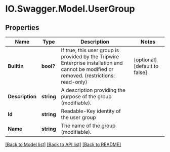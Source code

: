 # IO.Swagger.Model.UserGroup
## Properties

Name | Type | Description | Notes
------------ | ------------- | ------------- | -------------
**Builtin** | **bool?** | If true, this user group is provided by the Tripwire Enterprise installation and cannot be modified or removed. (restrictions: read-only) | [optional] [default to false]
**Description** | **string** | A description providing the purpose of the group (modifiable). | 
**Id** | **string** | Readable-Key identity of the user group | 
**Name** | **string** | The name of the group (modifiable). | 

[[Back to Model list]](../README.md#documentation-for-models) [[Back to API list]](../README.md#documentation-for-api-endpoints) [[Back to README]](../README.md)

